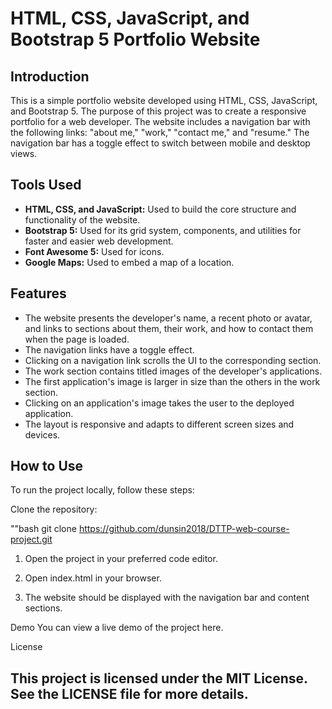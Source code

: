 # HTML, CSS, JavaScript, and Bootstrap 5 Portfolio Website

## Introduction

This is a simple portfolio website developed using HTML, CSS, JavaScript, and Bootstrap 5. The purpose of this project was to create a responsive portfolio for a web developer. The website includes a navigation bar with the following links: "about me," "work," "contact me," and "resume." The navigation bar has a toggle effect to switch between mobile and desktop views.

## Tools Used

* **HTML, CSS, and JavaScript:** Used to build the core structure and functionality of the website.
* **Bootstrap 5:** Used for its grid system, components, and utilities for faster and easier web development.
* **Font Awesome 5:** Used for icons.
* **Google Maps:** Used to embed a map of a location.

## Features

* The website presents the developer's name, a recent photo or avatar, and links to sections about them, their work, and how to contact them when the page is loaded.
* The navigation links have a toggle effect.
* Clicking on a navigation link scrolls the UI to the corresponding section.
* The work section contains titled images of the developer's applications.
* The first application's image is larger in size than the others in the work section.
* Clicking on an application's image takes the user to the deployed application.
* The layout is responsive and adapts to different screen sizes and devices.

## How to Use

To run the project locally, follow these steps:

Clone the repository:

""bash
git clone https://github.com/dunsin2018/DTTP-web-course-project.git

1. Open the project in your preferred code editor.

2. Open index.html in your browser.

3. The website should be displayed with the navigation bar and content sections.

Demo
You can view a live demo of the project here.


License
## This project is licensed under the MIT License. See the LICENSE file for more details.
